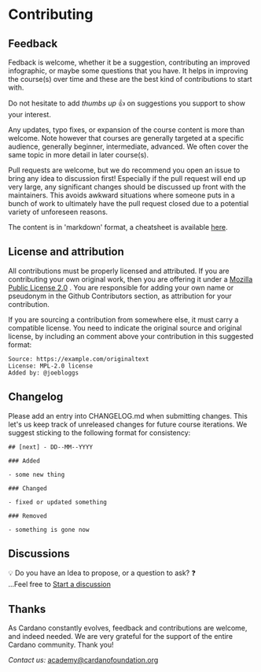 # Contributing

## Feedback

Fedback is welcome, whether it be a suggestion, contributing an improved infographic, or maybe some questions that you have. It helps in improving the course(s) over time and these are the best kind of contributions to start with.

Do not hesitate to add *thumbs up* 👍 on suggestions you support to show your interest.

Any updates, typo fixes, or expansion of the course content is more than welcome. Note however that courses are generally targeted at a specific audience, generally beginner, intermediate, advanced. We often cover the same topic in more detail in later course(s).

Pull requests are welcome, but we do recommend you open an issue to bring any idea to discussion first! Especially if the pull request will end up very large, any significant changes should be discussed up front with the maintainers. This avoids awkward situations where someone puts in a bunch of work to ultimately have the pull request closed due to a potential variety of unforeseen reasons.

The content is in 'markdown' format, a cheatsheet is available [here](https://www.markdownguide.org/cheat-sheet/).

## License and attribution

All contributions must be properly licensed and attributed. If you are contributing your own original work, then you are offering it under a [Mozilla Public License 2.0](https://github.com/cardano-foundation/cardano-academy/blob/main/LICENSE) . You are responsible for adding your own name or pseudonym in the Github Contributors section, as attribution for your contribution.

If you are sourcing a contribution from somewhere else, it must carry a compatible license. You need to indicate the original source and original license, by including an comment above your contribution in this suggested format:

```
Source: https://example.com/originaltext
License: MPL-2.0 license
Added by: @joebloggs
```

## Changelog

Please add an entry into CHANGELOG.md when submitting changes. This let's us keep track of unreleased changes for future course iterations. We suggest sticking to the following format for consistency:

```
## [next] - DD--MM--YYYY

### Added

- some new thing

### Changed

- fixed or updated something

### Removed

- something is gone now
```

## Discussions

💡 Do you have an Idea to propose, or a question to ask? ❓<br>
...Feel free to [Start a discussion](https://github.com/cardano-foundation/cardano-academy/discussions/new/choose)

## Thanks
As Cardano constantly evolves, feedback and contributions are welcome, and indeed needed. We are very grateful for the support of the entire Cardano community. Thank you!

*Contact us:* <academy@cardanofoundation.org>
